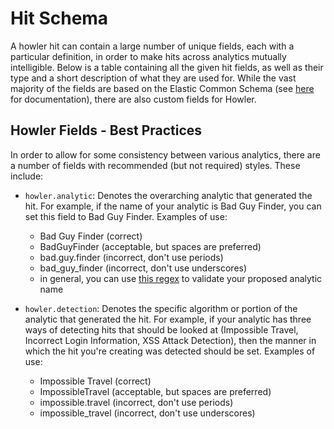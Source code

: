 # Hit Schema

A howler hit can contain a large number of unique fields, each with a particular definition, in order to make hits across analytics mutually intelligible. Below is a table containing all the given hit fields, as well as their type and a short description of what they are used for. While the vast majority of the fields are based on the Elastic Common Schema (see [here](https://www.elastic.co/guide/en/ecs/8.5/index.html) for documentation), there are also custom fields for Howler.

## Howler Fields - Best Practices

In order to allow for some consistency between various analytics, there are a number of fields with recommended (but not required) styles. These include:

- `howler.analytic`: Denotes the overarching analytic that generated the hit. For example, if the name of your analytic is Bad Guy Finder, you can set this field to Bad Guy Finder. Examples of use:
  - Bad Guy Finder (correct)
  - BadGuyFinder (acceptable, but spaces are preferred)
  - bad.guy.finder (incorrect, don't use periods)
  - bad\_guy\_finder (incorrect, don't use underscores)
  - in general, you can use [this regex](https://regexr.com/7ikco) to validate your proposed analytic name

- `howler.detection`: Denotes the specific algorithm or portion of the analytic that generated the hit. For example, if your analytic has three ways of detecting hits that should be looked at (Impossible Travel, Incorrect Login Information, XSS Attack Detection), then the manner in which the hit you're creating was detected should be set. Examples of use:
  - Impossible Travel (correct)
  - ImpossibleTravel (acceptable, but spaces are preferred)
  - impossible.travel (incorrect, don't use periods)
  - impossible\_travel (incorrect, don't use underscores)
